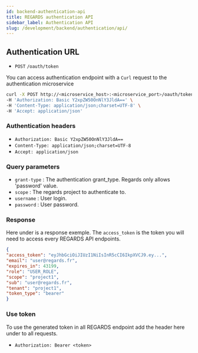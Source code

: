 ```yaml
---
id: backend-authentication-api
title: REGARDS authentication API
sidebar_label: Authentication API
slug: /development/backend/authentication/api/
---
```




## Authentication URL

* `POST` `/oauth/token`

You can access authentication endpoint with a `Curl` request to the authentication microservice
```bash
curl -X POST http://<microservice_host>:<microservice_port>/oauth/token?grant_type=password&scope=<project>&username=<login>&password=<password> \ 
-H 'Authorization: Basic Y2xpZW50OnNlY3JldA==' \ 
-H 'Content-Type: application/json;charset=UTF-8' \ 
-H 'Accept: application/json'
```

### Authentication headers

* `Authorization: Basic Y2xpZW50OnNlY3JldA==`
* `Content-Type: application/json;charset=UTF-8`
* `Accept: application/json`

### Query parameters

* `grant-type` : The authentication grant_type. Regards only allows 'password' value.
* `scope` : The regards project to authenticate to.
* `username` : User login.
* `password` : User password.


### Response

Here under is a response exemple. The `access_token` is the token you will need to access every REGARDS API endpoints.

```json
{
"access_token": "eyJhbGciOiJIUzI1NiIsInR5cCI6IkpXVCJ9.ey...",
"email": "user@regards.fr",
"expires_in": 43199,
"role": "USER_ROLE",
"scope": "project1",
"sub": "user@regards.fr",
"tenant": "project1",
"token_type": "bearer"
}
```

### Use token

To use the generated token in all REGARDS endpoint add the header here under to all requests.

* `Authorization: Bearer <token>`


